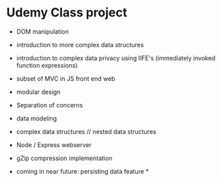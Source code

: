 # Udemy Class project 

* DOM manipulation 

* introduction to more complex data structures 

* introduction to complex data privacy using IIFE's (immediately invoked function expressions)

* subset of MVC in JS front end web

* modular design

* Separation of concerns

* data modeling 

* complex data structures // nested data structures 

* Node / Express webserver

* gZip compression implementation 

* coming in near future: persisting data feature *
